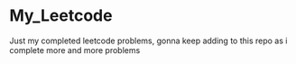 # My_Leetcode
Just my completed leetcode problems, gonna keep adding to this repo as i complete more and more problems
